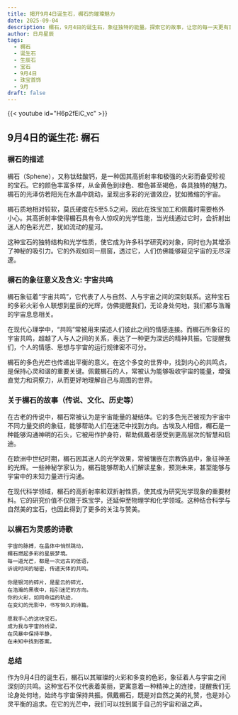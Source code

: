 ```yaml
---
title: 揭开9月4日诞生石，榍石的璀璨魅力
date: 2025-09-04
description: 榍石，9月4日的诞生石，象征独特的能量。探索它的故事，让您的每一天更有意义。
author: 日月星辰
tags:
  - 榍石
  - 诞生石
  - 生辰石
  - 宝石
  - 9月4日
  - 珠宝首饰
  - 9月
draft: false
---
```


{{< youtube id="H6p2fEiC_vc" >}}

## 9月4日的诞生花: 榍石

### 榍石的描述

榍石（Sphene），又称钛硅酸钙，是一种因其高折射率和极强的火彩而备受珍视的宝石。它的颜色丰富多样，从金黄色到绿色、橙色甚至褐色，各具独特的魅力。榍石的光泽仿若阳光在水晶中跳动，呈现出多彩的光谱效应，犹如微缩的宇宙。

榍石质地相对较软，莫氏硬度在5至5.5之间，因此在珠宝加工和佩戴时需要格外小心。其高折射率使得榍石具有令人惊叹的光学性能，当光线通过它时，会折射出迷人的色彩光芒，犹如流动的星河。

这种宝石的独特结构和光学性质，使它成为许多科学研究的对象，同时也为其增添了神秘的吸引力。它的外观如同一扇窗，透过它，人们仿佛能够窥见宇宙的无尽深邃。

### 榍石的象征意义及含义: 宇宙共鸣

榍石象征着“宇宙共鸣”，它代表了人与自然、人与宇宙之间的深刻联系。这种宝石的多彩火彩令人联想到星辰的光辉，仿佛提醒我们，无论身处何地，我们都与浩瀚的宇宙息息相关。

在现代心理学中，“共鸣”常被用来描述人们彼此之间的情感连接。而榍石所象征的宇宙共鸣，超越了人与人之间的关系，表达了一种更为深远的精神共振。它提醒我们，个人的情感、思想与宇宙的运行规律密不可分。

榍石的多色光芒也传递出平衡的意义。在这个多变的世界中，找到内心的共鸣点，是保持心灵和谐的重要关键。佩戴榍石的人，常被认为能够吸收宇宙的能量，增强直觉力和洞察力，从而更好地理解自己与周围的世界。

### 关于榍石的故事（传说、文化、历史等）

在古老的传说中，榍石常被认为是宇宙能量的凝结体。它的多色光芒被视为宇宙中不同力量交织的象征，能够帮助人们在迷茫中找到方向。古埃及人相信，榍石是一种能够沟通神明的石头，它被用作护身符，帮助佩戴者感受到更高层次的智慧和启迪。

在欧洲中世纪时期，榍石因其迷人的光学效果，常被镶嵌在宗教饰品中，象征神圣的光辉。一些神秘学家认为，榍石能够帮助人们解读星象，预测未来，甚至能够与宇宙中的未知力量进行沟通。

在现代科学领域，榍石的高折射率和双折射性质，使其成为研究光学现象的重要材料。它的研究价值不仅限于珠宝学，还延伸至物理学和化学领域。这种结合科学与自然美的宝石，也因此得到了更多的关注与赞美。

### 以榍石为灵感的诗歌

```
宇宙的脉搏，在晶体中悄然跳动，  
榍石燃起多彩的星辰梦境。  
每一道光芒，都是一次远古的低语，  
诉说时间的秘密，传递天体的共鸣。

你是银河的碎片，是星云的碎光，  
在浩瀚的黑夜中，指引迷茫的方向。  
你的火彩，如同命运的轨迹，  
在变幻的光影中，书写恒久的诗篇。

愿我手心的这块宝石，  
成为我与宇宙的桥梁，  
在风暴中保持平静，  
在未知中找到答案。
```

### 总结

作为9月4日的诞生石，榍石以其璀璨的火彩和多变的色彩，象征着人与宇宙之间深刻的共鸣。这种宝石不仅代表着美丽，更寓意着一种精神上的连接，提醒我们无论身处何地，始终与宇宙保持共振。佩戴榍石，既是对自然之美的礼赞，也是对心灵平衡的追求。在它的光芒中，我们可以找到属于自己的宇宙和谐之声。